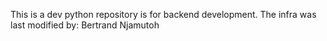 This is a dev python repository is for backend development. 
 The infra was last modified by: Bertrand Njamutoh